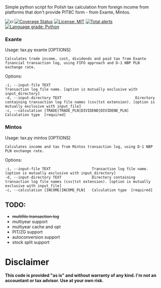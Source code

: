 Simple python script for Polish tax calculation from foreign income from platforms that don't provide PIT8C form - from Exante, Mintos.

![ci](https://github.com/rysiok/PLTaxTribute/actions/workflows/python-package.yml/badge.svg) [![Coverage Status](https://coveralls.io/repos/github/rysiok/PLTaxTribute/badge.svg)](https://coveralls.io/github/rysiok/PLTaxTribute) [![License: MIT](https://img.shields.io/badge/License-MIT-yellow.svg)](https://opensource.org/licenses/MIT) [![Total alerts](https://img.shields.io/lgtm/alerts/g/rysiok/PLTaxTribute.svg?logo=lgtm&logoWidth=18)](https://lgtm.com/projects/g/rysiok/PLTaxTribute/alerts/) [![Language grade: Python](https://img.shields.io/lgtm/grade/python/g/rysiok/PLTaxTribute.svg?logo=lgtm&logoWidth=18)](https://lgtm.com/projects/g/rysiok/PLTaxTribute/context:python)

### Exante
Usage: tax.py exante [OPTIONS]

    Calculates trade income, cost, dividends and paid tax from Exante
    financial transaction log, using FIFO approach and D-1 NBP PLN exchange rate.

Options:

    -i, --input-file TEXT                                       Transaction log file name. [option is mutually exclusive with input_directory]
    -d, --input-directory TEXT                                  Directory containing transaction log file names (csv|txt extension). [option is mutually exclusive with input_file]
    -c, --calculation [TRADE|TRADE_PLN|DIVIDEND|DIVIDEND_PLN]   Calculation type  [required]

### Mintos

Usage: tax.py mintos [OPTIONS]

    Calculates income and tax from Mintos transaction log, using D-1 NBP PLN exchange rate.

Options:
    
    -i, --input-file TEXT                   Transaction log file name.  [option is mutually exclusive with input_directory]
    -d, --input-directory TEXT              Directory containing transaction log file names (csv|txt extension). [option is mutually exclusive with input_file]
    -c, --calculation [INCOME|INCOME_PLN]   Calculation type  [required]


## TODO:

- ~~multifile transaction log~~
- multiyear support
- multiyear cache and opt
- PIT/ZG support
- autoconversion support
- stock split support

# Disclaimer

**This code is provided "as is" and without warranty of any kind. I'm not an accountant or tax advisor. Use at your own risk.**

